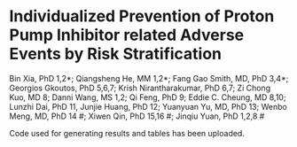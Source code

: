 # Individualized Prevention of Proton Pump Inhibitor related Adverse Events by Risk Stratification

Bin Xia, PhD 1,2*; Qiangsheng He, MM 1,2*; Fang Gao Smith, MD, PhD 3,4*; Georgios Gkoutos, PhD 5,6,7; Krish Nirantharakumar, PhD 6,7; Zi Chong Kuo, MD 8; Danni Wang, MS 1,2; Qi Feng, PhD 9; Eddie C. Cheung, MD 8,10; Lunzhi Dai, PhD 11, Junjie Huang, PhD 12; Yuanyuan Yu, MD, PhD 13; Wenbo Meng, MD, PhD 14 #; Xiwen Qin, PhD 15,16 #; Jinqiu Yuan, PhD 1,2,8 #


Code used for generating results and tables has been uploaded.
